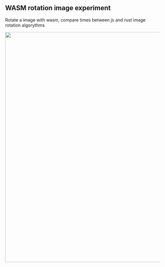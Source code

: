 ## WASM rotation image experiment

Rotate a image with wasm, compare times between js and rust image rotation algorythms

<img width="750" src="https://user-images.githubusercontent.com/6718144/59354977-928ef380-8cfc-11e9-903e-097cda0e23dd.png">
